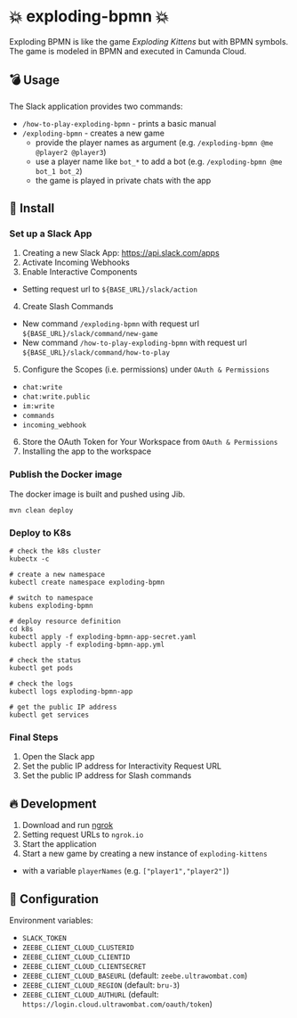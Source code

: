 # 💥 exploding-bpmn 💥

Exploding BPMN is like the game _Exploding Kittens_ but with BPMN symbols. The game is modeled in
BPMN and executed in Camunda Cloud.

## 💣 Usage

The Slack application provides two commands:

* `/how-to-play-exploding-bpmn` - prints a basic manual 
* `/exploding-bpmn` - creates a new game
  * provide the player names as argument (e.g. `/exploding-bpmn @me @player2 @player3`) 
  * use a player name like `bot_*` to add a bot (e.g. `/exploding-bpmn @me bot_1 bot_2`)
  * the game is played in private chats with the app

## 🚀 Install

### Set up a Slack App

1. Creating a new Slack App: https://api.slack.com/apps
2. Activate Incoming Webhooks
3. Enable Interactive Components
  * Setting request url to `${BASE_URL}/slack/action`
4. Create Slash Commands
  * New command `/exploding-bpmn` with request url `${BASE_URL}/slack/command/new-game`
  * New command `/how-to-play-exploding-bpmn` with request url `${BASE_URL}/slack/command/how-to-play`
5. Configure the Scopes (i.e. permissions) under `OAuth & Permissions`
  * `chat:write`
  * `chat:write.public`
  * `im:write`
  * `commands`
  * `incoming_webhook`
6. Store the OAuth Token for Your Workspace from `OAuth & Permissions`
7. Installing the app to the workspace

### Publish the Docker image 

The docker image is built and pushed using Jib. 

```
mvn clean deploy
```

### Deploy to K8s

```
# check the k8s cluster
kubectx -c

# create a new namespace
kubectl create namespace exploding-bpmn

# switch to namespace
kubens exploding-bpmn

# deploy resource definition
cd k8s
kubectl apply -f exploding-bpmn-app-secret.yaml
kubectl apply -f exploding-bpmn-app.yml

# check the status
kubectl get pods

# check the logs 
kubectl logs exploding-bpmn-app

# get the public IP address
kubectl get services
```

### Final Steps

1. Open the Slack app 
2. Set the public IP address for Interactivity Request URL
3. Set the public IP address for Slash commands

## 🔥 Development

1. Download and run [ngrok](https://dashboard.ngrok.com)
2. Setting request URLs to `ngrok.io` 
3. Start the application
4. Start a new game by creating a new instance of `exploding-kittens` 
  * with a variable `playerNames` (e.g. `["player1","player2"]`)

## 🔧 Configuration

Environment variables:

* `SLACK_TOKEN`
* `ZEEBE_CLIENT_CLOUD_CLUSTERID`
* `ZEEBE_CLIENT_CLOUD_CLIENTID`
* `ZEEBE_CLIENT_CLOUD_CLIENTSECRET`
* `ZEEBE_CLIENT_CLOUD_BASEURL` (default: `zeebe.ultrawombat.com`)
* `ZEEBE_CLIENT_CLOUD_REGION` (default: `bru-3`)
* `ZEEBE_CLIENT_CLOUD_AUTHURL` (default: `https://login.cloud.ultrawombat.com/oauth/token`)
   
